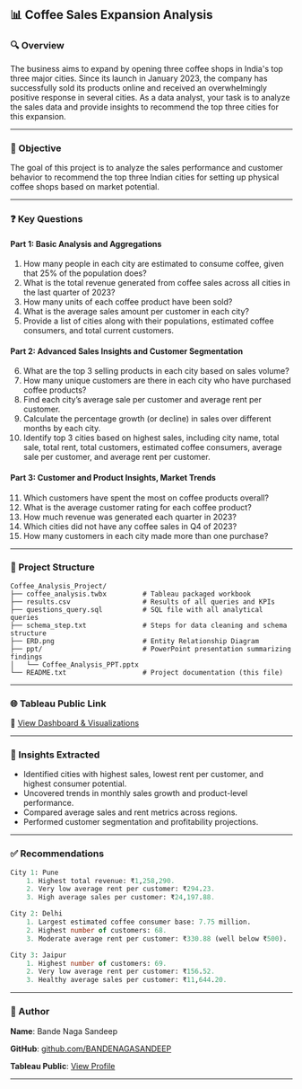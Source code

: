 
## 📊 Coffee Sales Expansion Analysis

### 🔍 Overview

The business aims to expand by opening three coffee shops in India's top three major cities. Since its launch in January 2023, the company has successfully sold its products online and received an overwhelmingly positive response in several cities. As a data analyst, your task is to analyze the sales data and provide insights to recommend the top three cities for this expansion.

---

### 🎯 Objective

The goal of this project is to analyze the sales performance and customer behavior to recommend the top three Indian cities for setting up physical coffee shops based on market potential.

---

### ❓ Key Questions

#### Part 1: Basic Analysis and Aggregations

1. How many people in each city are estimated to consume coffee, given that 25% of the population does?
2. What is the total revenue generated from coffee sales across all cities in the last quarter of 2023?
3. How many units of each coffee product have been sold?
4. What is the average sales amount per customer in each city?
5. Provide a list of cities along with their populations, estimated coffee consumers, and total current customers.

#### Part 2: Advanced Sales Insights and Customer Segmentation

6. What are the top 3 selling products in each city based on sales volume?
7. How many unique customers are there in each city who have purchased coffee products?
8. Find each city’s average sale per customer and average rent per customer.
9. Calculate the percentage growth (or decline) in sales over     different months by each city.
10. Identify top 3 cities based on highest sales, including city name, total sale, total rent, total customers, estimated coffee consumers, average sale per customer, and average rent per customer.

#### Part 3: Customer and Product Insights, Market Trends

11. Which customers have spent the most on coffee products overall?
12. What is the average customer rating for each coffee product?
13. How much revenue was generated each quarter in 2023?
14. Which cities did not have any coffee sales in Q4 of 2023?
15. How many customers in each city made more than one purchase?

---

### 📁 Project Structure

```
Coffee_Analysis_Project/
├── coffee_analysis.twbx         # Tableau packaged workbook
├── results.csv                  # Results of all queries and KPIs
├── questions_query.sql          # SQL file with all analytical queries
├── schema_step.txt              # Steps for data cleaning and schema structure
├── ERD.png                      # Entity Relationship Diagram
├── ppt/                         # PowerPoint presentation summarizing findings
│   └── Coffee_Analysis_PPT.pptx
└── README.txt                   # Project documentation (this file)
```

---

### 🌐 Tableau Public Link

📌 [View Dashboard & Visualizations](https://public.tableau.com/app/profile/bande.naga.sandeep/viz/Coffee_Analysis_17481853713250/CoffeeConsumersCountbyCity)

---

### 🧠 Insights Extracted

* Identified cities with highest sales, lowest rent per customer, and highest consumer potential.
* Uncovered trends in monthly sales growth and product-level performance.
* Compared average sales and rent metrics across regions.
* Performed customer segmentation and profitability projections.

---

### ✅ Recommendations
```sql
City 1: Pune
    1. Highest total revenue: ₹1,258,290.
    2. Very low average rent per customer: ₹294.23.
    3. High average sales per customer: ₹24,197.88.

City 2: Delhi
    1. Largest estimated coffee consumer base: 7.75 million.
    2. Highest number of customers: 68.
    3. Moderate average rent per customer: ₹330.88 (well below ₹500).

City 3: Jaipur
    1. Highest number of customers: 69.
    2. Very low average rent per customer: ₹156.52.
    3. Healthy average sales per customer: ₹11,644.20.
```

---

### 👤 Author

**Name**: Bande Naga Sandeep

**GitHub**: [github.com/BANDENAGASANDEEP](https://github.com/BANDENAGASANDEEP)

**Tableau Public**: [View Profile](https://public.tableau.com/app/profile/bande.naga.sandeep)

---

